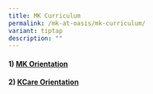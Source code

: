 ```yaml
---
title: MK Curriculum
permalink: /mk-at-oasis/mk-curriculum/
variant: tiptap
description: ""
---
```

<h4>1)&nbsp;<a href="https://drive.google.com/file/d/1rRA5fdtzqXV_HaJ7mehM3X1fZwYaLZYT/view?usp=sharing" rel="noopener noreferrer nofollow" target="_blank">MK Orientation</a></h4><h4>2)&nbsp;<a href="https://drive.google.com/file/d/1vQopKN3fNxlMq2LdFzh1bXQmArQ1IsTc/view?usp=sharing" rel="noopener noreferrer nofollow" target="_blank">KCare Orientation</a></h4><p></p>